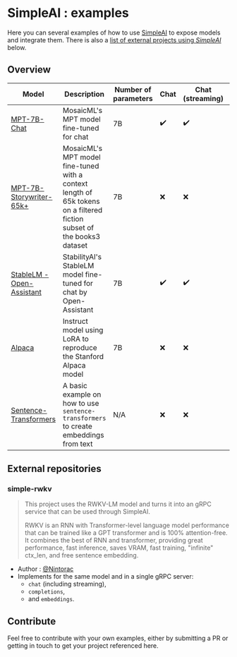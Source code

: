 # SimpleAI : examples

Here you can several examples of how to use [SimpleAI](https://github.com/lhenault/simpleAI) to expose models and integrate them. There is also a [list of external projects using *SimpleAI*](#external-repositories) below.

## Overview

| Model | Description | Number of parameters | Chat | Chat (streaming) | Instruct | Completion | Embedding |
| --- | --- | --- | --- | --- | --- | --- | --- |
| [MPT-7B-Chat](/MPT-7B-Chat) | MosaicML's MPT model fine-tuned for chat | 7B | ✔️ | ✔️ | ❌ | ❌ | ❌ |
| [MPT-7B-Storywriter-65k+](/MPT-7B-Storywriter-65kplus) | MosaicML's MPT model fine-tuned with a context length of 65k tokens on a filtered fiction subset of the books3 dataset | 7B | ❌ | ❌ | ❌ | ✔️ | ❌ |
| [StableLM - Open-Assistant](/stablelm-open-assistant) | StabilityAI's StableLM model fine-tuned for chat by Open-Assistant | 7B | ✔️ | ✔️ | ❌ | ❌ | ❌ |
| [Alpaca](/alpaca-lora-7B) | Instruct model using LoRA to reproduce the Stanford Alpaca model | 7B | ❌ | ❌ | ✔️ | ❌ | ❌ |
| [Sentence-Transformers](/sentence-transformers) | A basic example on how to use `sentence-transformers` to create embeddings from text | N/A | ❌ | ❌ | ❌ | ❌ | ✔️ |

## External repositories

### **simple-rwkv**

> This project uses the RWKV-LM model and turns it into an gRPC service that can be used through SimpleAI.
>  
> RWKV is an RNN with Transformer-level language model performance that can be trained like a GPT transformer and is 100% attention-free. It combines the best of RNN and transformer, providing great performance, fast inference, saves VRAM, fast training, "infinite" ctx_len, and free sentence embedding.

* Author : [@Nintorac](https://github.com/Nintorac/)
* Implements for the same model and in a single gRPC server:
  * `chat` (including streaming),
  * `completions`,
  * and `embeddings`.

## Contribute

Feel free to contribute with your own examples, either by submitting a PR or getting in touch to get your project referenced here.
